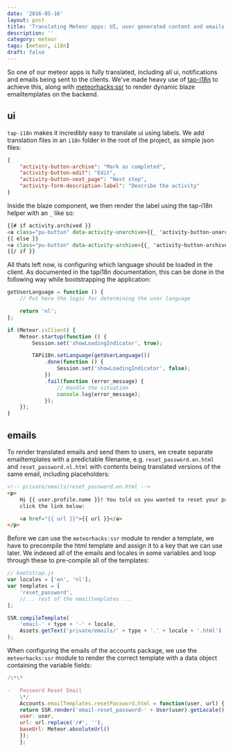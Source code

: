 ```yaml
---
date: '2016-05-16'
layout: post
title: 'Translating Meteor apps: UI, user generated content and emails'
description: ''
category: meteor
tags: [meteor, i18n]
draft: false
---
```


So one of our meteor apps is fully translated, including all ui, notifications and emails being sent to the clients. We've made heavy use of [tap-i18n](https://github.com/TAPevents/tap-i18n) to achieve this, along with [meteorhacks:ssr](https://atmospherejs.com/meteorhacks/ssr) to render dynamic blaze emailtemplates on the backend.

## ui

`tap-i18n` makes it incredibly easy to translate ui using labels. We add translation files in an `i18n` folder in the root of the project, as simple json files:

```json
{
    "activity-button-archive": "Mark as completed",
    "activity-button-edit": "Edit",
    "activity-button-next_page": "Next step",
    "activity-form-description-label": "Describe the activity"
}
```

Inside the blaze component, we then render the label using the tap-i18n helper with an `_` like so:

```html
{{# if activity.archived }}
<a class="pu-button" data-activity-unarchive>{{_ 'activity-button-unarchive'}}</a>
{{ else }}
<a class="pu-button" data-activity-archive>{{_ 'activity-button-archive'}}</a>
{{/ if }}
```

All thats left now, is configuring which language should be loaded in the client. As documented in the tapi18n documentation, this can be done in the following way while bootstrapping the application:

```javascript
getUserLanguage = function () {
    // Put here the logic for determining the user language

    return 'nl';
};

if (Meteor.isClient) {
    Meteor.startup(function () {
        Session.set('showLoadingIndicator', true);

        TAPi18n.setLanguage(getUserLanguage())
            .done(function () {
                Session.set('showLoadingIndicator', false);
            })
            .fail(function (error_message) {
                // Handle the situation
                console.log(error_message);
            });
    });
}
```

## emails

To render translated emails and send them to users, we create separate emailtemplates with a predictable filename, e.g. `reset_password.en.html` and `reset_password.nl.html` with contents being translated versions of the same email, including placeholders:

```html
<!-- private/emails/reset_password.en.html -->
<p>
    Hi {{ user.profile.name }}! You told us you wanted to reset your password. That's okay! Just
    click the link below:

    <a href="{{ url }}">{{ url }}</a>
</p>
```

Before we can use the `meteorhacks:ssr` module to render a template, we have to precompile the html template and assign it to a key that we can use later. We indexed all of the emails and locales in some variables and loop through these to pre-compile all of the templates:

```javascript
// bootstrap.js
var locales = ['en', 'nl'];
var templates = [
    'reset_password',
    //... rest of the emailtemplates ...
];

SSR.compileTemplate(
    'email-' + type + '-' + locale,
    Assets.getText('private/emails/' + type + '.' + locale + '.html')
);
```

When configuring the emails of the accounts package, we use the `meteorhacks:ssr` module to render the correct template with a data object containing the variable fields:

```javascript
/\*\*

-   Password Reset Email
    \*/
    Accounts.emailTemplates.resetPassword.html = function(user, url) {
    return SSR.render('email-reset_password-' + User(user).getLocale(), {
    user: user,
    url: url.replace('/#', ''),
    baseUrl: Meteor.absoluteUrl()
    });
    };
```
